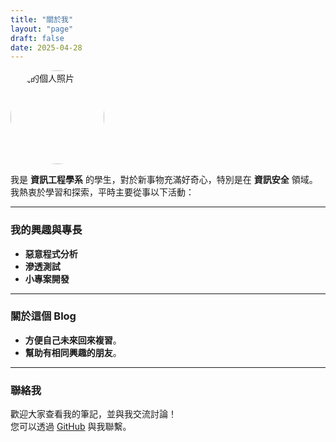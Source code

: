 ```yaml
---
title: "關於我"
layout: "page"
draft: false
date: 2025-04-28
---
```



<img src="/images/pfp.gif" alt="我的個人照片" style="width: 150px; border-radius: 50%;" />


我是 **資訊工程學系** 的學生，對於新事物充滿好奇心，特別是在 **資訊安全** 領域。我熱衷於學習和探索，平時主要從事以下活動：

---

### 我的興趣與專長
- **惡意程式分析**
- **滲透測試**
- **小專案開發**

---

### 關於這個 Blog
- **方便自己未來回來複習**。
- **幫助有相同興趣的朋友**。

---

### 聯絡我
歡迎大家查看我的筆記，並與我交流討論！  
您可以透過 [GitHub](https://github.com/stanley1106) 與我聯繫。